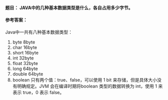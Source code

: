 #### 题目： JAVA中的几种基本数据类型是什么，各自占用多少字节。

#### 参考答案：

Java中一共有八种基本数据类型：

1. byte     	 8byte
2. char          16byte
3. short         16byte
4. int              32byte
5. float           32byte
6. long            64byte
7. double       64byte
8. boolean     只有两个值：true、false，可以使用 1 bit 来存储，但是具体大小没有明确规定。JVM 会在编译时期将boolean 类型的数据转换为 int，使用 1 来表示 true，0 表示 false。





